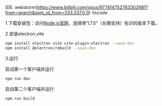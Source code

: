 IDE: webstorm(https://www.bilibili.com/opus/977414752783302681?from=search&spm_id_from=333.337.0.0)
     Vscode

1.下载安装包‌：访问[Node.js官网](https:nodejs.org)，选择带“LTS”（长期支持）标识的版本下载。‌

2.安装electron,vite

```sh
npm install electron vite vite-plugin-electron --save-dev
npm install @electron/rebuild --save-dev
```

3.运行

启动第一个客户端并运行
```sh
npm run dev
```
启动第二个客户端并运行
```sh
npm run build
```

